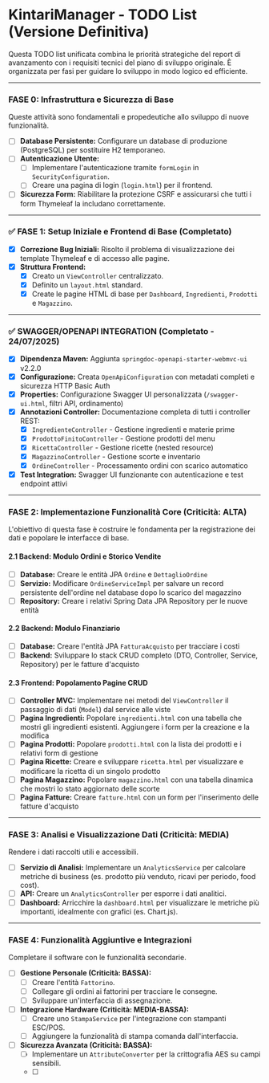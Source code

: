 # KintariManager - TODO List (Versione Definitiva)

Questa TODO list unificata combina le priorità strategiche del report di avanzamento con i requisiti tecnici del piano di sviluppo originale. È organizzata per fasi per guidare lo sviluppo in modo logico ed efficiente.

---

### FASE 0: Infrastruttura e Sicurezza di Base

Queste attività sono fondamentali e propedeutiche allo sviluppo di nuove funzionalità.

- [ ] **Database Persistente:** Configurare un database di produzione (PostgreSQL) per sostituire H2 temporaneo.
- [ ] **Autenticazione Utente:**
    - [ ] Implementare l'autenticazione tramite `formLogin` in `SecurityConfiguration`.
    - [ ] Creare una pagina di login (`login.html`) per il frontend.
- [ ] **Sicurezza Form:** Riabilitare la protezione CSRF e assicurarsi che tutti i form Thymeleaf la includano correttamente.

---

### ✅ FASE 1: Setup Iniziale e Frontend di Base (Completato)

- [x] **Correzione Bug Iniziali:** Risolto il problema di visualizzazione dei template Thymeleaf e di accesso alle pagine.
- [x] **Struttura Frontend:**
    - [x] Creato un `ViewController` centralizzato.
    - [x] Definito un `layout.html` standard.
    - [x] Create le pagine HTML di base per `Dashboard`, `Ingredienti`, `Prodotti` e `Magazzino`.

---

### ✅ SWAGGER/OPENAPI INTEGRATION (Completato - 24/07/2025)

- [x] **Dipendenza Maven:** Aggiunta `springdoc-openapi-starter-webmvc-ui` v2.2.0
- [x] **Configurazione:** Creata `OpenApiConfiguration` con metadati completi e sicurezza HTTP Basic Auth
- [x] **Properties:** Configurazione Swagger UI personalizzata (`/swagger-ui.html`, filtri API, ordinamento)
- [x] **Annotazioni Controller:** Documentazione completa di tutti i controller REST:
    - [x] `IngredienteController` - Gestione ingredienti e materie prime
    - [x] `ProdottoFinitoController` - Gestione prodotti del menu
    - [x] `RicettaController` - Gestione ricette (nested resource)
    - [x] `MagazzinoController` - Gestione scorte e inventario
    - [x] `OrdineController` - Processamento ordini con scarico automatico
- [x] **Test Integration:** Swagger UI funzionante con autenticazione e test endpoint attivi

---

### FASE 2: Implementazione Funzionalità Core (Criticità: ALTA)

L'obiettivo di questa fase è costruire le fondamenta per la registrazione dei dati e popolare le interfacce di base.

#### 2.1 Backend: Modulo Ordini e Storico Vendite
* [ ] **Database:** Creare le entità JPA `Ordine` e `DettaglioOrdine`
* [ ] **Servizio:** Modificare `OrdineServiceImpl` per salvare un record persistente dell'ordine nel database dopo lo scarico del magazzino
* [ ] **Repository:** Creare i relativi Spring Data JPA Repository per le nuove entità

#### 2.2 Backend: Modulo Finanziario
* [ ] **Database:** Creare l'entità JPA `FatturaAcquisto` per tracciare i costi
* [ ] **Backend:** Sviluppare lo stack CRUD completo (DTO, Controller, Service, Repository) per le fatture d'acquisto

#### 2.3 Frontend: Popolamento Pagine CRUD
* [ ] **Controller MVC:** Implementare nei metodi del `ViewController` il passaggio di dati (`Model`) dal service alle viste
* [ ] **Pagina Ingredienti:** Popolare `ingredienti.html` con una tabella che mostri gli ingredienti esistenti. Aggiungere i form per la creazione e la modifica
* [ ] **Pagina Prodotti:** Popolare `prodotti.html` con la lista dei prodotti e i relativi form di gestione
* [ ] **Pagina Ricette:** Creare e sviluppare `ricetta.html` per visualizzare e modificare la ricetta di un singolo prodotto
* [ ] **Pagina Magazzino:** Popolare `magazzino.html` con una tabella dinamica che mostri lo stato aggiornato delle scorte
* [ ] **Pagina Fatture:** Creare `fatture.html` con un form per l'inserimento delle fatture d'acquisto

---

### FASE 3: Analisi e Visualizzazione Dati (Criticità: MEDIA)

Rendere i dati raccolti utili e accessibili.

* [ ] **Servizio di Analisi:** Implementare un `AnalyticsService` per calcolare metriche di business (es. prodotto più venduto, ricavi per periodo, food cost).
* [ ] **API:** Creare un `AnalyticsController` per esporre i dati analitici.
* [ ] **Dashboard:** Arricchire la `dashboard.html` per visualizzare le metriche più importanti, idealmente con grafici (es. Chart.js).

---

### FASE 4: Funzionalità Aggiuntive e Integrazioni

Completare il software con le funzionalità secondarie.

* [ ] **Gestione Personale (Criticità: BASSA):**
    * [ ] Creare l'entità `Fattorino`.
    * [ ] Collegare gli ordini ai fattorini per tracciare le consegne.
    * [ ] Sviluppare un'interfaccia di assegnazione.
* [ ] **Integrazione Hardware (Criticità: MEDIA-BASSA):**
    * [ ] Creare uno `StampaService` per l'integrazione con stampanti ESC/POS.
    * [ ] Aggiungere la funzionalità di stampa comanda dall'interfaccia.
* [ ] **Sicurezza Avanzata (Criticità: BASSA):**
    * [ ] Implementare un `AttributeConverter` per la crittografia AES su campi sensibili.
    * [ ]